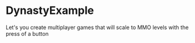 # DynastyExample
Let's you create multiplayer games that will scale to MMO levels with the press of a button

